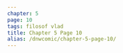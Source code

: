```yaml
---
chapter: 5
page: 10
tags: filosof vlad
title: Chapter 5 Page 10
alias: /dnwcomic/chapter-5-page-10/
---
```

